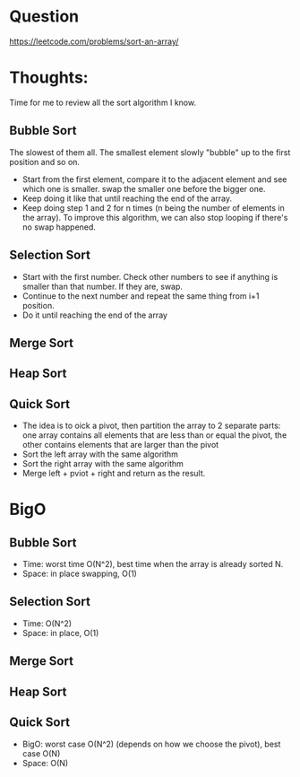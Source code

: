 # Question
https://leetcode.com/problems/sort-an-array/

# Thoughts:
Time for me to review all the sort algorithm I know.

## Bubble Sort
The slowest of them all. The smallest element slowly "bubble" up to the first position and so on.
- Start from the first element, compare it to the adjacent element and see which one is smaller. swap the smaller one before the bigger one.
- Keep doing it like that until reaching the end of the array.
- Keep doing step 1 and 2 for n times (n being the number of elements in the array). To improve this algorithm, we can also stop looping if there's no swap happened.

## Selection Sort
- Start with the first number. Check other numbers to see if anything is smaller than that number. If they are, swap.
- Continue to the next number and repeat the same thing from i+1 position.
- Do it until reaching the end of the array

## Merge Sort

## Heap Sort

## Quick Sort
- The idea is to oick a pivot, then partition the array to 2 separate parts: one array contains all elements that are less than or equal the pivot, the other contains elements that are larger than the pivot
- Sort the left array with the same algorithm
- Sort the right array with the same algorithm
- Merge left + pviot + right and return as the result.

# BigO
## Bubble Sort
- Time: worst time O(N^2), best time when the array is already sorted N.
- Space: in place swapping, O(1)

## Selection Sort
- Time: O(N^2)
- Space: in place, O(1)

## Merge Sort

## Heap Sort

## Quick Sort
- BigO: worst case O(N^2) (depends on how we choose the pivot), best case O(N)
- Space: O(N)
